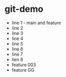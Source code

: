 # git-demo

- line 1 - main and feature
- line 2
- line 3
- line 4
- line 5
- line 6
- line 7
- lien 8
- feature 003
- feature GG
